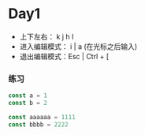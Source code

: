 # Day1

- 上下左右： k j h l
- 进入编辑模式： i | a (在光标之后输入)
- 退出编辑模式：Esc | Ctrl + [

### 练习

```js
const a = 1
const b = 2

const aaaaaa = 1111
const bbbb = 2222
```